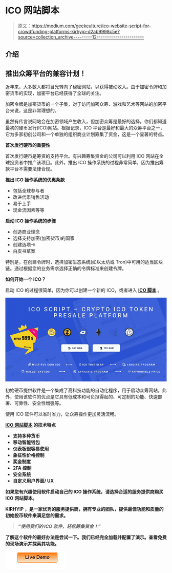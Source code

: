 # ICO 网站脚本

> 原文：<https://medium.com/geekculture/ico-website-script-for-crowdfunding-platforms-kirhyip-d2ab9998c5e?source=collection_archive---------12----------------------->

## **介绍**

## **推出众筹平台的兼容计划！**

近年来，大多数人都将目光转向了秘密网站，以获得被动收入。由于加密令牌和加密货币的实现，加密平台已经获得了全球的关注。

加密令牌是加密货币的一个子集，对于访问加密众筹、游戏和艺术等网站的加密平台来说，这是非常理想的。

虽然有传言说网站会在加密领域产生收入，但加密众筹是最好的选择。你们都知道最初的硬币发行(ICO)网站。根据记录，ICO 平台是最好和最大的众筹平台之一，它为多家初创公司和一个单独的组织商业计划筹集了资金，这是一个显著的特点。

**首次发行硬币的重要性**

首次发行硬币是筹资的支持平台。有兴趣筹集资金的公司可以利用 ICO 网站在全球投资者中推广该项目。此外，推出 ICO 操作系统的过程非常简单，因为推出筹款平台不需要法律合规。

**推出 ICO 操作系统的优惠条款**

*   包括全球参与者
*   改进代币销售活动
*   易于上手
*   现金流因素等等

**启动 ICO 操作系统的步骤**

*   创造商业理念
*   选择支持加密(加密货币)的国家
*   创建选项卡
*   白皮书草案

特别是，在创建令牌时，选择加密生态系统(如以太坊或 Tron)中可用的适当区块链。通过根据您的业务需求选择正确的令牌标准来创建令牌。

**如何开始一个 ICO？**

启动 ICO 的过程很简单，因为你可以创建一个新的 ICO，或者进入 [**ICO 脚本**](https://www.kirhyip.com/ico-script-software) 。

[![](img/b19ed625d42ac5cf57b463e9a6ae7463.png)](https://www.kirhyip.com/ico-script-software)

初始硬币提供软件是一个集成了高科技功能的自动化程序，用于启动众筹网站。此外，使用该软件的优点是它具有低成本和可负担得起的、可定制的功能、快速部署、可靠性、安全性增强等。

使用 ICO 软件可以省时省力，让众筹操作更加灵活流畅。

**[**ICO 网站脚本**](https://www.kirhyip.com/ico-script-software) 的技术特点**

*   **支持多种货币**
*   **移动智能钱包**
*   **仪表板很容易使用**
*   **象征性价格控制**
*   **奖金制度**
*   **2FA 控制**
*   **安全系统**
*   **自定义用户界面/ UX**

**如果您有兴趣使用软件启动自己的 ICO 操作系统，请选择合适的服务提供商购买ICO 网站脚本。**

****KIRHYIP** ，是一家优秀的服务提供商，拥有专业的团队，提供最佳功能和质量的初始投币软件来满足您的需求。**

> ***“使用我们的 ICO 软件，轻松筹集资金！”***

**了解这个软件的最好办法是尝试一下。我们已经完全加载并配置了演示。查看免费的现场演示并探索其功能。**

**[![](img/535961fa1aaa6244b592812f91e9b11c.png)](https://www.kirhyip.com/hyip-script-demo.php?ico)**